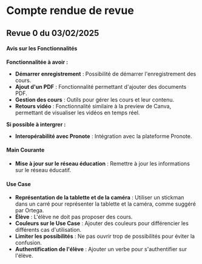 # Compte rendue de revue
## Revue 0 du  03/02/2025

#### Avis sur les Fonctionnalités

**Fonctionnalitée à avoir :**

- **Démarrer enregistrement** : Possibilité de démarrer l'enregistrement des cours.
- **Ajout d'un PDF** : Fonctionnalité permettant d'ajouter des documents PDF.
- **Gestion des cours** : Outils pour gérer les cours et leur contenu.
- **Retours vidéo** : Fonctionnalité similaire à la preview de Canva, permettant de visualiser les vidéos en temps réel.

**Si possible à intergrer :**

- **Interopérabilité avec Pronote** : Intégration avec la plateforme Pronote.

#### Main Courante

- **Mise à jour sur le réseau éducation** : Remettre à jour les informations sur le réseau éducatif.

#### Use Case

- **Représentation de la tablette et de la caméra** : Utiliser un stickman dans un carré pour représenter la tablette et la caméra, comme suggéré par Ortega.
- **Élève** : L'élève ne doit pas proposer des cours.
- **Couleurs sur le Use Case** : Ajouter des couleurs pour différencier les différents cas d'utilisation.
- **Limiter les possibilités** : Ne pas ouvrir trop de possibilités pour éviter la confusion.
- **Authentification de l'élève** : Ajouter un verbe pour s'authentifier sur l'élève.
